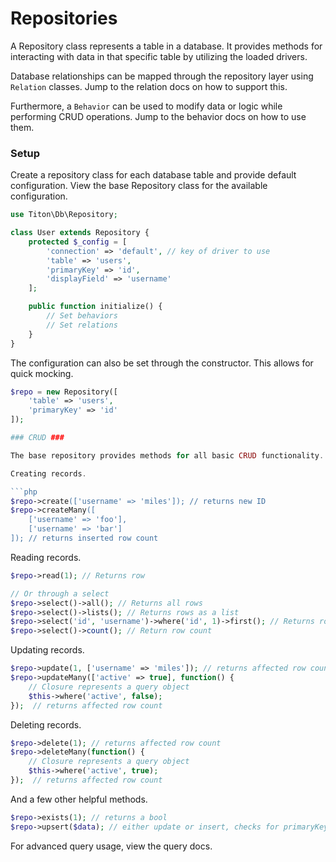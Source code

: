 # Repositories #

A Repository class represents a table in a database. It provides methods for interacting with data in that specific table by utilizing the loaded drivers.

Database relationships can be mapped through the repository layer using `Relation` classes. Jump to the relation docs on how to support this.

Furthermore, a `Behavior` can be used to modify data or logic while performing CRUD operations. Jump to the behavior docs on how to use them.

### Setup ###

Create a repository class for each database table and provide default configuration. View the base Repository class for the available configuration.

```php
use Titon\Db\Repository;

class User extends Repository {
    protected $_config = [
        'connection' => 'default', // key of driver to use
        'table' => 'users',
        'primaryKey' => 'id',
        'displayField' => 'username'
    ];

    public function initialize() {
        // Set behaviors
        // Set relations
    }
}
```

The configuration can also be set through the constructor. This allows for quick mocking.

```php
$repo = new Repository([
    'table' => 'users',
    'primaryKey' => 'id'
]);

### CRUD ###

The base repository provides methods for all basic CRUD functionality.

Creating records.

```php
$repo->create(['username' => 'miles']); // returns new ID
$repo->createMany([
    ['username' => 'foo'],
    ['username' => 'bar']
]); // returns inserted row count
```

Reading records.

```php
$repo->read(1); // Returns row

// Or through a select
$repo->select()->all(); // Returns all rows
$repo->select()->lists(); // Returns rows as a list
$repo->select('id', 'username')->where('id', 1)->first(); // Returns row
$repo->select()->count(); // Return row count
```

Updating records.

```php
$repo->update(1, ['username' => 'miles']); // returns affected row count
$repo->updateMany(['active' => true], function() {
    // Closure represents a query object
    $this->where('active', false);
});  // returns affected row count
```

Deleting records.

```php
$repo->delete(1); // returns affected row count
$repo->deleteMany(function() {
    // Closure represents a query object
    $this->where('active', true);
});  // returns affected row count
```

And a few other helpful methods.

```php
$repo->exists(1); // returns a bool
$repo->upsert($data); // either update or insert, checks for primaryKey field in $data or 2nd argument
```

For advanced query usage, view the query docs.